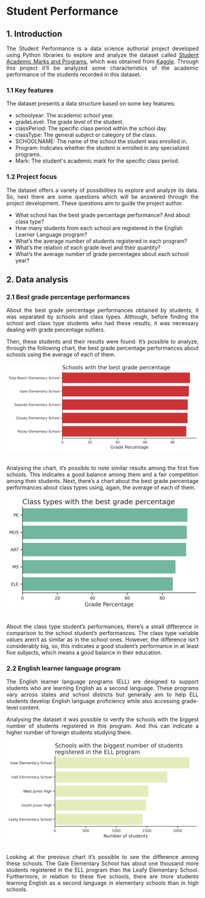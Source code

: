 # Student Performance

## 1. Introduction

<p align='justify'>The Student Performance is a data science authorial project developed using Python libraries to explore and analyze the dataset called <a href="https://www.kaggle.com/datasets/marmarplz/student-academic-grades-and-programs">Student Academic Marks and Programs</a>, which was obtained from <a href="https://www.kaggle.com/">Kaggle</a>. Through this project it’ll be analyzed some characteristics of the academic performance of the students recorded in this dataset.</p>

### 1.1 Key features

<p align='justify'>The dataset presents a data structure based on some key features:</p>

<ul>
  <li>schoolyear: The academic school year.</li>
  <li>gradeLevel: The grade level of the student.</li>
  <li>classPeriod: The specific class period within the school day.</li>
  <li>classType: The general subject or category of the class.</li>
  <li>SCHOOLNAME: The name of the school the student was enrolled in.</li>
  <li>Program: Indicates whether the student is enrolled in any specialized programs.</li>
  <li>Mark: The student's academic mark for the specific class period.</li>
</ul>

### 1.2 Project focus

<p align='justify'>The dataset offers a variety of possibilities to explore and analyze its data. So, next there are some questions which will be answered through the project development. These questions aim to guide the project author.</p>

<ul>
  <li>What school has the best grade percentage performance? And about class type?</li>
  <li>How many students from each school are registered in the English Learner Language program?</li>
  <li>What’s the average number of students registered in each program?</li>
  <li>What’s the relation of each grade level and their quantity?</li>
  <li>What’s the  average number of grade percentages about each school year?</li>
</ul>

## 2. Data analysis

### 2.1 Best grade percentage performances

<p align='justify'>About the best grade percentage performances obtained by students, it was separated by schools and class types. Although, before finding the school and class type students who had these results, it was necessary dealing with grade percentage outliers.</p>

<p align='justify'>Then, these students and their results were found. It’s possible to analyze, through the following chart, the best grade percentage performances about schools using the average of each of them.</p>

<div align="center">
  <img src="charts/schools_best_grade_percentage.png" alt="School grade percentage performances chart"/>
</div>
<br>

<p align='justify'>Analysing the chart, it’s possible to note similar results among the first five schools. This indicates a good balance among them and a fair competition among their students. Next, there’s a chart about the best grade percentage performances about class types using, again, the average of each of them.</p>

<div align="center">
  <img src="charts/class_types_best_grade_percentage.png" alt="Class type grade percentage performances chart"/>
</div>
<br>

<p align='justify'>About the class type student’s performances, there’s a small difference in comparison to the school student’s performances. The class type variable values aren’t as similar as in the school ones. However, the difference isn’t considerably big, so, this indicates a good student’s performance in at least five subjects, which means a good balance in their education.</p>

### 2.2 English learner language program

<p align='justify'>The English learner language programs (ELL) are designed to support students who are learning English as a second language. These programs vary across states and school districts but generally aim to help ELL students develop English language proficiency while also accessing grade-level content.</p>

<p align='justify'>Analysing the dataset it was possible to verify the schools with the biggest number of students registered in this program. And this can indicate a higher number of foreign students studying there.</p>

<div align="center">
  <img src="charts/students_registered_ell.png" alt="Students registered in the ELL program chart"/>
</div>
<br>

<p align='justify'>Looking at the previous chart it’s possible to see the difference among these schools. The Gale Elementary School has about one thousand more students registered in the ELL program than the Leafy Elementary School. Furthermore, in relation to these five schools, there are more students learning English as a second language in elementary schools than in high schools.</p>
